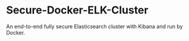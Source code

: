 # Secure-Docker-ELK-Cluster
An end-to-end fully secure Elasticsearch cluster with Kibana and run by Docker.
